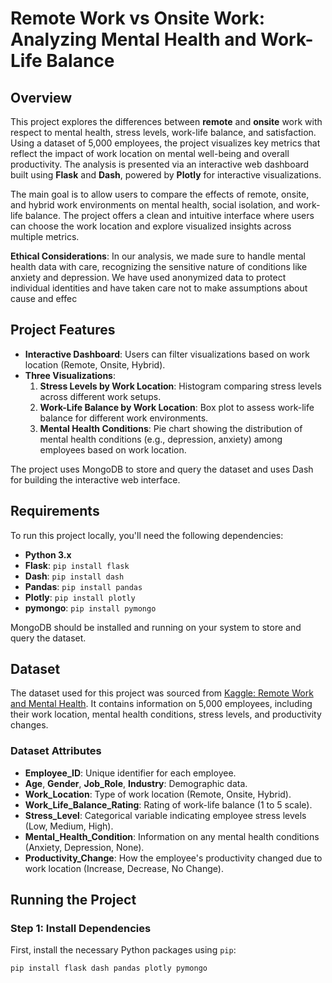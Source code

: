 # Remote Work vs Onsite Work: Analyzing Mental Health and Work-Life Balance

## Overview

This project explores the differences between **remote** and **onsite** work with respect to mental health, stress levels, work-life balance, and satisfaction. Using a dataset of 5,000 employees, the project visualizes key metrics that reflect the impact of work location on mental well-being and overall productivity. The analysis is presented via an interactive web dashboard built using **Flask** and **Dash**, powered by **Plotly** for interactive visualizations.

The main goal is to allow users to compare the effects of remote, onsite, and hybrid work environments on mental health, social isolation, and work-life balance. The project offers a clean and intuitive interface where users can choose the work location and explore visualized insights across multiple metrics.

**Ethical Considerations**:
  In our analysis, we made sure to handle mental health data with care, recognizing the sensitive nature of conditions like anxiety and depression. We have used anonymized data to protect individual identities and have taken care not to make assumptions about cause and effec

## Project Features

- **Interactive Dashboard**: Users can filter visualizations based on work location (Remote, Onsite, Hybrid).
- **Three Visualizations**:
  1. **Stress Levels by Work Location**: Histogram comparing stress levels across different work setups.
  2. **Work-Life Balance by Work Location**: Box plot to assess work-life balance for different work environments.
  3. **Mental Health Conditions**: Pie chart showing the distribution of mental health conditions (e.g., depression, anxiety) among employees based on work location.

The project uses MongoDB to store and query the dataset and uses Dash for building the interactive web interface.

## Requirements

To run this project locally, you'll need the following dependencies:

- **Python 3.x**
- **Flask**: `pip install flask`
- **Dash**: `pip install dash`
- **Pandas**: `pip install pandas`
- **Plotly**: `pip install plotly`
- **pymongo**: `pip install pymongo`

MongoDB should be installed and running on your system to store and query the dataset.

## Dataset

The dataset used for this project was sourced from [Kaggle: Remote Work and Mental Health](https://www.kaggle.com/datasets/waqi786/remote-work-and-mental-health). It contains information on 5,000 employees, including their work location, mental health conditions, stress levels, and productivity changes.

### Dataset Attributes

- **Employee_ID**: Unique identifier for each employee.
- **Age**, **Gender**, **Job_Role**, **Industry**: Demographic data.
- **Work_Location**: Type of work location (Remote, Onsite, Hybrid).
- **Work_Life_Balance_Rating**: Rating of work-life balance (1 to 5 scale).
- **Stress_Level**: Categorical variable indicating employee stress levels (Low, Medium, High).
- **Mental_Health_Condition**: Information on any mental health conditions (Anxiety, Depression, None).
- **Productivity_Change**: How the employee's productivity changed due to work location (Increase, Decrease, No Change).

## Running the Project

### Step 1: Install Dependencies
First, install the necessary Python packages using `pip`:
```bash
pip install flask dash pandas plotly pymongo



 

